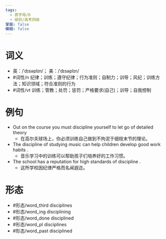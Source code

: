 ```yaml
---
tags:
  - 首字母/D
  - 级别/高考四级
掌握: false
模糊: false
---
```

# 词义
- 英：/ˈdɪsəplɪn/； 美：/ˈdɪsəplɪn/
- #词性/n  纪律；训练；遵守纪律；行为准则；自制力；训导；风纪；训练方法；知识领域；符合准则的行为
- #词性/vt  训练；管教；处罚；惩罚；严格要求(自己)；训导；自我控制
# 例句
- Out on the course you must discipline yourself to let go of detailed theory
	- 在高尔夫球场上，你必须训练自己做到不拘泥于细枝末节的理论。
- The discipline of studying music can help children develop good work habits .
	- 音乐学习中的训练可以帮助孩子们培养好的工作习惯。
- The school has a reputation for high standards of discipline .
	- 这所学校因纪律严格而名闻遐迩。
# 形态
- #形态/word_third disciplines
- #形态/word_ing disciplining
- #形态/word_done disciplined
- #形态/word_pl disciplines
- #形态/word_past disciplined
